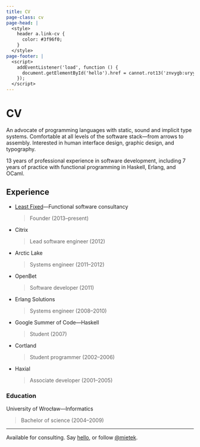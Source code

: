 ```yaml
---
title: CV
page-class: cv
page-head: |
  <style>
    header a.link-cv {
      color: #3f96f0;
    }
  </style>
page-footer: |
  <script>
    addEventListener('load', function () {
      document.getElementById('hello').href = cannot.rot13('znvygb:uryyb@zvrgrx.vb');
    });
  </script>
---
```



CV
==

An advocate of programming languages with static, sound and implicit type systems.  Comfortable at all levels of the software stack—from arrows to assembly.  Interested in human interface design, graphic design, and typography.

13 years of professional experience in software development, including 7 years of practice with functional programming in Haskell, Erlang, and OCaml.


Experience
----------

-   [Least Fixed](https://leastfixed.com/)—Functional software consultancy
    
    > Founder (2013–present)
    
-   Citrix

    > Lead software engineer (2012)

-   Arctic Lake

    > Systems engineer (2011–2012)

-   OpenBet

    > Software developer (2011)

-   Erlang Solutions

    > Systems engineer (2008–2010)

-   Google Summer of Code—Haskell

    > Student (2007)

-   Cortland

    > Student programmer (2002–2006)

-   Haxial

    > Associate developer (2001–2005)


### Education

University of Wrocław—Informatics

> Bachelor of science (2004–2009)


---

Available for consulting.  Say <a href="" id="hello">hello</a>, or follow <a href="https://twitter.com/mietek">@mietek</a>.

